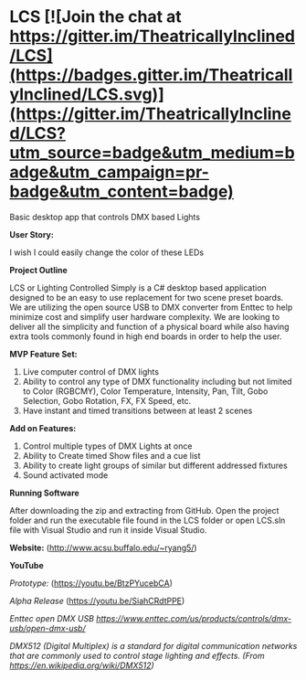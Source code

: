 # LCS   [![Join the chat at https://gitter.im/TheatricallyInclined/LCS](https://badges.gitter.im/TheatricallyInclined/LCS.svg)](https://gitter.im/TheatricallyInclined/LCS?utm_source=badge&utm_medium=badge&utm_campaign=pr-badge&utm_content=badge)

Basic desktop app that controls DMX based Lights

**User Story:**

I wish I could easily change the color of these LEDs

**Project Outline**

LCS or Lighting Controlled Simply is a C# desktop based application designed to be an easy to use replacement for two scene preset boards.  We are utilizing the open source USB to DMX converter from Enttec to help minimize cost and simplify user hardware complexity.  We are looking to deliver all the simplicity and function of a physical board while also having extra tools commonly found in high end boards in order to help the user.


**MVP Feature Set:**

1. Live computer control of DMX lights
2. Ability to control any type of DMX functionality including but not limited to Color (RGBCMY), Color Temperature, Intensity, Pan, Tilt, Gobo Selection, Gobo Rotation, FX, FX Speed, etc.
3. Have instant and timed transitions between at least 2 scenes


**Add on Features:**

1. Control multiple types of DMX Lights at once
2. Ability to Create timed Show files and a cue list
3. Ability to create light groups of similar but different addressed fixtures
4. Sound activated mode

**Running Software**

After downloading the zip and extracting from GitHub. Open the project folder and run the executable file found in the LCS folder or open LCS.sln file with Visual Studio and run it inside Visual Studio.

**Website:** (http://www.acsu.buffalo.edu/~ryang5/)

**YouTube**

*Prototype:* (https://youtu.be/BtzPYucebCA)

*Alpha Release* (https://youtu.be/SiahCRdtPPE)


*Enttec open DMX USB https://www.enttec.com/us/products/controls/dmx-usb/open-dmx-usb/*

*DMX512 (Digital Multiplex) is a standard for digital communication networks that are commonly used to control stage lighting and effects. (From https://en.wikipedia.org/wiki/DMX512)*





